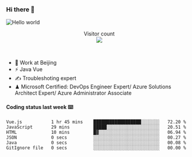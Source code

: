 ### Hi there 👋

<img src="https://raw.githubusercontent.com/sagar-viradiya/sagar-viradiya/master/resources/banner.png" alt="Hello world">
<p align="center"> 
  Visitor count<br/>
  <img src="https://profile-counter.glitch.me/youszoe/count.svg" />
</p>
<br/>

- 🍻 Work at Beijing 
- ⚡ Java Vue
- ✍️ Troubleshoting expert
- ♟  Microsoft Certified: DevOps Engineer Expert/ Azure Solutions Architect Expert/ Azure Administrator Associate

#### Coding status last week ⌨️

<!--START_SECTION:waka-->

```text
Vue.js           1 hr 45 mins    ██████████████████░░░░░░░   72.20 %
JavaScript       29 mins         █████░░░░░░░░░░░░░░░░░░░░   20.51 %
HTML             10 mins         █▓░░░░░░░░░░░░░░░░░░░░░░░   06.94 %
JSON             0 secs          ░░░░░░░░░░░░░░░░░░░░░░░░░   00.27 %
Java             0 secs          ░░░░░░░░░░░░░░░░░░░░░░░░░   00.08 %
GitIgnore file   0 secs          ░░░░░░░░░░░░░░░░░░░░░░░░░   00.00 %
```

<!--END_SECTION:waka-->

<br/>
<center><img src="http://ghchart.rshah.org/409ba5/yousazoe" alt="" /></center>


